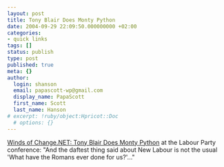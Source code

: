 ```yaml
---
layout: post
title: Tony Blair Does Monty Python
date: 2004-09-29 22:09:50.000000000 +02:00
categories:
- quick links
tags: []
status: publish
type: post
published: true
meta: {}
author:
  login: shanson
  email: papascott-wp@gmail.com
  display_name: PapaScott
  first_name: Scott
  last_name: Hanson
# excerpt: !ruby/object:Hpricot::Doc
  # options: {}
---
```

<p><a href="http://windsofchange.net/archives/005614.php">Winds of Change.NET: Tony Blair Does Monty Python</a> at the Labour Party conference: "And the daftest thing said about New Labour is not the usual 'What have the Romans ever done for us?'..."</p>
